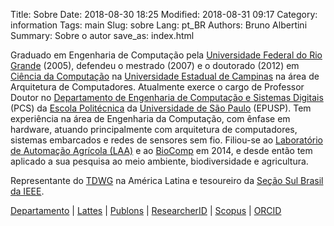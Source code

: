 Title: Sobre
Date: 2018-08-30 18:25
Modified: 2018-08-31 09:17
Category: information
Tags: main
Slug: sobre
Lang: pt_BR
Authors: Bruno Albertini
Summary: Sobre o autor
save_as: index.html


Graduado em Engenharia de Computação pela [Universidade Federal do Rio Grande](https://www.furg.br/) (2005), defendeu o mestrado (2007) e o doutorado (2012) em [Ciência da Computação](http://www.ic.unicamp.br/) na [Universidade Estadual de Campinas](http://www.unicamp.br/unicamp/) na área de Arquitetura de Computadores. Atualmente exerce o cargo de Professor Doutor no [Departamento de Engenharia de Computação e Sistemas Digitais](https://pcs.usp.br) (PCS) da [Escola Politécnica](http://www.poli.usp.br/) da [Universidade de São Paulo](http://www.usp.br/) (EPUSP). Tem experiência na área de Engenharia da Computação, com ênfase em hardware, atuando principalmente com arquitetura de computadores, sistemas embarcados e redes de sensores sem fio. Filiou-se ao [Laboratório de Automação Agrícola (LAA)](http://www.laa.pcs.usp.br/) e ao [BioComp](http://www.biocomp.org.br/) em 2014, e desde então tem aplicado a sua pesquisa ao meio ambiente, biodiversidade e agricultura.

Representante do [TDWG](https://www.tdwg.org/) na América Latina e tesoureiro da [Seção Sul Brasil da IEEE](http://www.ieee.org.br/).

[<i style="font-size: 1em;" class="fas fa-desktop"></i> Departamento](https://pcs.usp.br/en/pessoa/?numerousp=5307474 "Site do Departamento")
 | [<i class="ai ai-lattes ai-1x"></i> Lattes](http://lattes.cnpq.br/2729012989571213 "Curriculum Lattes")
 | [<i class="ai ai-publons ai-1x"></i> Publons](https://publons.com/a/1399880 "Reviews no Publons")
 | [<i class="ai ai-researcherid ai-1x"></i> ResearcherID](http://www.researcherid.com/rid/J-5779-2013 "Profile ResearcherID")
 | [<i style="font-size: 1em;" class="fab fa-stripe-s"></i> Scopus](https://www.scopus.com/authid/detail.uri?authorId=23007485000 "Profile Scopus")
 | [<i class="ai ai-orcid ai-1x"></i> ORCID](http://orcid.org/0000-0003-3738-6448 "Profile ORCID")
